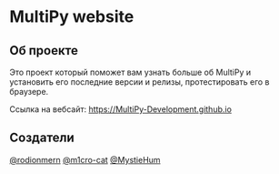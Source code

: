 # MultiPy website
## Об проекте
Это проект который поможет вам узнать больше об MultiPy и установить его последние версии и релизы, протестировать его в браузере.

Ссылка на вебсайт: https://MultiPy-Development.github.io

## Создатели
[@rodionmern](https://github.com/rodionmern) [@m1cro-cat](https://github.com/m1cro-cat) [@MystieHum](https://github.com/MystieHum)
